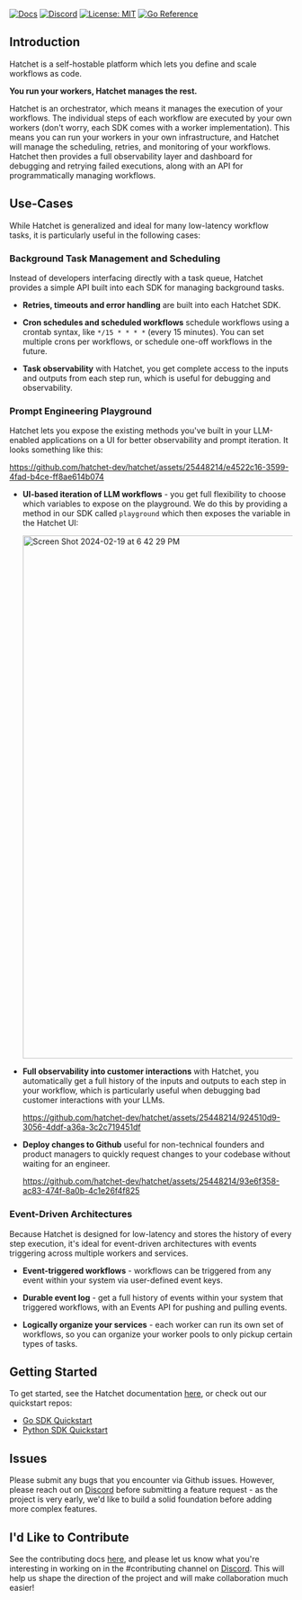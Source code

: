 [![Docs](https://img.shields.io/badge/docs-docs.hatchet.run-3F16E4)](https://docs.hatchet.run) [![Discord](https://img.shields.io/discord/1088927970518909068?style=social&logo=discord)](https://discord.gg/ZMeUafwH89) [![License: MIT](https://img.shields.io/badge/License-MIT-purple.svg)](https://opensource.org/licenses/MIT) [![Go Reference](https://pkg.go.dev/badge/github.com/hatchet-dev/hatchet.svg)](https://pkg.go.dev/github.com/hatchet-dev/hatchet)

## Introduction

Hatchet is a self-hostable platform which lets you define and scale workflows as code.

**You run your workers, Hatchet manages the rest.**

Hatchet is an orchestrator, which means it manages the execution of your workflows. The individual steps of each workflow are executed by your own workers (don't worry, each SDK comes with a worker implementation). This means you can run your workers in your own infrastructure, and Hatchet will manage the scheduling, retries, and monitoring of your workflows. Hatchet then provides a full observability layer and dashboard for debugging and retrying failed executions, along with an API for programmatically managing workflows.

## Use-Cases

While Hatchet is generalized and ideal for many low-latency workflow tasks, it is particularly useful in the following cases:

### Background Task Management and Scheduling

Instead of developers interfacing directly with a task queue, Hatchet provides a simple API built into each SDK for managing background tasks.

- **Retries, timeouts and error handling** are built into each Hatchet SDK.

- **Cron schedules and scheduled workflows** schedule workflows using a crontab syntax, like `*/15 * * * *` (every 15 minutes). You can set multiple crons per workflows, or schedule one-off workflows in the future.

- **Task observability** with Hatchet, you get complete access to the inputs and outputs from each step run, which is useful for debugging and observability.

### Prompt Engineering Playground

Hatchet lets you expose the existing methods you've built in your LLM-enabled applications on a UI for better observability and prompt iteration. It looks something like this:

https://github.com/hatchet-dev/hatchet/assets/25448214/e4522c16-3599-4fad-b4ce-ff8ae614b074

- **UI-based iteration of LLM workflows** - you get full flexibility to choose which variables to expose on the playground. We do this by providing a method in our SDK called `playground` which then exposes the variable in the Hatchet UI:

  <img width="929" alt="Screen Shot 2024-02-19 at 6 42 29 PM" src="https://github.com/hatchet-dev/hatchet/assets/25448214/14e2e71d-cdde-4856-b254-4959afd1da1e">

- **Full observability into customer interactions** with Hatchet, you automatically get a full history of the inputs and outputs to each step in your workflow, which is particularly useful when debugging bad customer interactions with your LLMs.

  https://github.com/hatchet-dev/hatchet/assets/25448214/924510d9-3056-4ddf-a36a-3c2c719451df

- **Deploy changes to Github** useful for non-technical founders and product managers to quickly request changes to your codebase without waiting for an engineer.

  https://github.com/hatchet-dev/hatchet/assets/25448214/93e6f358-ac83-474f-8a0b-4c1e26f4f825

### Event-Driven Architectures

Because Hatchet is designed for low-latency and stores the history of every step execution, it's ideal for event-driven architectures with events triggering across multiple workers and services. 

- **Event-triggered workflows** - workflows can be triggered from any event within your system via user-defined event keys.

- **Durable event log** - get a full history of events within your system that triggered workflows, with an Events API for pushing and pulling events.

- **Logically organize your services** - each worker can run its own set of workflows, so you can organize your worker pools to only pickup certain types of tasks.

## Getting Started

To get started, see the Hatchet documentation [here](https://docs.hatchet.run/home/quickstart), or check out our quickstart repos:

- [Go SDK Quickstart](https://github.com/hatchet-dev/hatchet-go-quickstart)
- [Python SDK Quickstart](https://github.com/hatchet-dev/hatchet-python-quickstart)

## Issues

Please submit any bugs that you encounter via Github issues. However, please reach out on [Discord](https://discord.gg/ZMeUafwH89) before submitting a feature request - as the project is very early, we'd like to build a solid foundation before adding more complex features.

## I'd Like to Contribute

See the contributing docs [here](https://docs.hatchet.run/contributing), and please let us know what you're interesting in working on in the #contributing channel on [Discord](https://discord.gg/ZMeUafwH89). This will help us shape the direction of the project and will make collaboration much easier!
